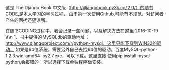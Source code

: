 这是 The Django Book 中文版（http://djangobook.py3k.cn/2.0/）的随书CODE,是本人学习的学习过程，
由于第一次使用Github,可能有不规范，对访问者产生的困扰还望谅解。

在随书CODING过程中，我会记录一些问题，以及解决方法在这里
2016-10-19 \t\n
1、书中提供的MySQLdb的驱动地址：http://www.djangoproject.com/r/python-mysql，这里只能下载到WIN32的驱动，
如果是64位系统，需要另外自己去找64位的驱动，百度MySQL-python-1.2.3.win-amd64-py2.7.exe，可以下载。这里直接
使用pip install mysql-python,会报错的；所以选择下载单独程序做安装。
